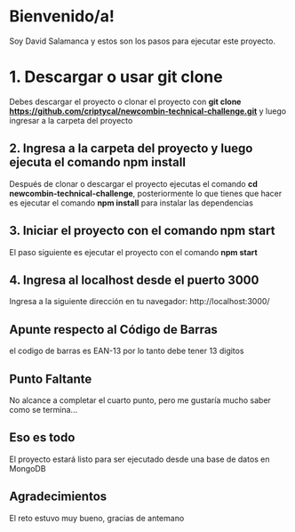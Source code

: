 # Bienvenido/a!

Soy David Salamanca y estos son los pasos para ejecutar este proyecto.


# 1. Descargar o usar git clone

Debes descargar el proyecto o clonar el proyecto con **git clone https://github.com/criptycal/newcombin-technical-challenge.git** y luego ingresar a la carpeta del proyecto

## 2. Ingresa a la carpeta del proyecto y luego ejecuta el comando npm install

Después de clonar o descargar el proyecto ejecutas el comando **cd newcombin-technical-challenge**, posteriormente lo que tienes que hacer es ejecutar el comando **npm install** para instalar las dependencias

## 3. Iniciar el proyecto con el comando npm start

El paso siguiente es ejecutar el proyecto con el comando **npm start**

## 4. Ingresa al localhost desde el puerto 3000

Ingresa a la siguiente dirección en tu navegador: http://localhost:3000/

## Apunte respecto al Código de Barras

el codigo de barras es EAN-13 por lo tanto debe tener 13 digitos

## Punto Faltante

No alcance a completar el cuarto punto, pero me gustaría mucho saber como se termina...


## Eso es todo

El proyecto estará listo para ser ejecutado desde una base de datos en MongoDB


## Agradecimientos

El reto estuvo muy bueno, gracias de antemano



